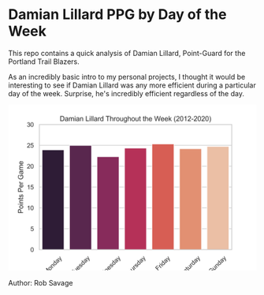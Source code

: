 # Damian Lillard PPG by Day of the Week

This repo contains a quick analysis of Damian Lillard, Point-Guard for the Portland Trail Blazers. 

As an incredibly basic intro to my personal projects, I thought it would be interesting to see if Damian Lillard was any more efficient during a particular day of the week. Surprise, he's incredibly efficient regardless of the day.

![lillard_ppg_dow](lillard_ppg_dow.png)

Author: Rob Savage
